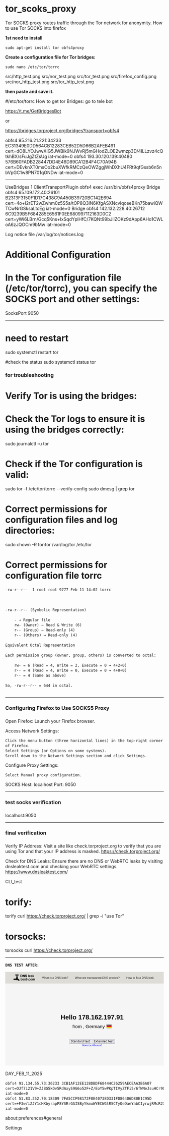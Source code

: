 # tor_scoks_proxy
Tor SOCKS proxy routes traffic through the Tor network for anonymity.
How to use Tor SOCKS into firefox



**1st need to install**

```
sudo apt-get install tor obfs4proxy

```


**Create a configuration file for Tor bridges:**

```
sudo nano /etc/tor/torrc
```








src/http_test.png
src/nor_test.png
src/tor_test.png
src/firefox_config.png
src/nor_http_test.png
src/tor_http_test.png





**then paste and save it.**



#/etc/tor/torrc
How to get tor Bridges:
go to tele bot

https://t.me/GetBridgesBot

or

https://bridges.torproject.org/bridges?transport=obfs4


obfs4 95.216.21.221:34233 EC31349E0DD564CB12283CEB52D5D66B2AFEB491 cert=dO8LYOJwwXIG5JWBik9NJWvRj5mGHodZLOE2wmzp3D/4lLLzvz4cQtkhBX/sFuJgZtZsUg iat-mode=0
obfs4 193.30.120.139:40480 576B60FADB228447DD4E46D89CA12B4F4C70A94B cert=DEvknXT0msOo2buXWfkRMCzQeOWZggjWhDXhU4FRt9qfGssb6n5nbVpGC1w8PN701qONDw iat-mode=0



------------------------------
UseBridges 1
ClientTransportPlugin obfs4 exec /usr/bin/obfs4proxy
Bridge obfs4 65.109.172.40:26101 B2313F3150F1D17C438C9A450B39720BC142E694 cert=4o+I2rET2wZwhm0z5S5a/tOP8Q3IN6KfgASXNcvIqceeBKn75bawiQWTCwNrGSksaLtcEg iat-mode=0
Bridge obfs4 142.132.228.40:26712 6C9239B5F684285E6561F0EE680997112163D0C2 cert=yWi6LBrn/Gcq5Kns+IxSqdYpIHfC/7KQNt99bJiIZOKz9dApp6AHo1CWLoA6zJQOCm9bMw iat-mode=0

Log notice file /var/log/tor/notices.log



# Additional Configuration
# In the Tor configuration file (/etc/tor/torrc), you can specify the SOCKS port and other settings:

SocksPort 9050

---------------------------



# need to restart
sudo systemctl restart tor

#check the status
sudo systemctl status tor


### 
###  for troubleshooting
### 


# Verify Tor is using the bridges:
# Check the Tor logs to ensure it is using the bridges correctly:
sudo journalctl -u tor



# Check if the Tor configuration is valid:
sudo tor -f /etc/tor/torrc --verify-config
sudo dmesg | grep tor



# Correct permissions for configuration files and log directories:
sudo chown -R tor:tor /var/log/tor /etc/tor





# Correct permissions for configuration file torrc

```
-rw-r--r--  1 root root 9777 Feb 11 14:02 torrc



-rw-r--r-- (Symbolic Representation)

    - → Regular file
    rw- (Owner) → Read & Write (6)
    r-- (Group) → Read-only (4)
    r-- (Others) → Read-only (4)

Equivalent Octal Representation

Each permission group (owner, group, others) is converted to octal:

    rw- = 6 (Read = 4, Write = 2, Execute = 0 → 4+2+0)
    r-- = 4 (Read = 4, Write = 0, Execute = 0 → 4+0+0)
    r-- = 4 (Same as above)

So, -rw-r--r-- = 644 in octal.


```

---------------------------
###
### Configuring Firefox to Use SOCKS5 Proxy
###
Open Firefox:
Launch your Firefox browser.


Access Network Settings:

    Click the menu button (three horizontal lines) in the top-right corner of Firefox.
    Select Settings (or Options on some systems).
    Scroll down to the Network Settings section and click Settings.
    
    
Configure Proxy Settings:

    Select Manual proxy configuration.
    
    
SOCKS Host: localhost
Port: 9050



--------------------------------
### 
### test socks verification
### 


localhost:9050



--------------------------------
### 
### final verification
### 


Verify IP Address:
Visit a site like check.torproject.org to verify that you are using Tor and that your IP address is masked.
https://check.torproject.org/


Check for DNS Leaks:
Ensure there are no DNS or WebRTC leaks by visiting dnsleaktest.com and checking your WebRTC settings.
https://www.dnsleaktest.com/


CLI_test

# torify:
torify curl https://check.torproject.org/ | grep -i "use Tor"

# torsocks:
torsocks curl https://check.torproject.org/



-----------------------------------





**`DNS TEST AFTER:`**

![](src/dns_test.png)











DAY_FEB_11_2025

```
obfs4 91.134.55.73:36233 3CB1AF12EE128DBDF68444C26259AECEAA3B6A07 cert=OJf7i21V9+ZJBG5kOv5RdAxyS9G6o52F+Z/EoY5wPKpTIVyZTFi5/6fWNeJsuHCr9OABPg iat-mode=0
obfs4 51.83.252.70:18309 7FA5CCF98172F8E4073ED331FD86406D80E1C95D cert=+F3w/iZJY1cHXbyrapP8YSRrGAISByYkmuWYECWGlRSCTyQeDaeYabCIyrwjRMcR23v8Rg iat-mode=0
```



about:preferences#general

Settings







